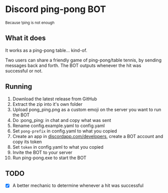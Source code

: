 # Discord ping-pong BOT
<small>Because !ping is not enough</small>

## What it does
It works as a ping-pong table... kind-of.

Two users can share a friendly game of ping-pong/table tennis, by sending messages back and forth. The BOT outputs whenever the hit was successful or not.

## Running
1. Download the latest release from GitHub
2. Extract the zip into it's own folder
3. Upload pong_ping.png as a custom emoji on the server you want to run the BOT
4. Do \:pong_ping: in chat and copy what was sent
5. Rename config.example.yaml to config.yaml
6. Set `pong-prefix` in config.yaml to what you copied
7. Create an app in [discordapp.com/developers](https://discordapp.com/developers/applications/), create a BOT account and copy its token
8. Set `token` in config.yaml to what you copied
9. Invite the BOT to your server
10. Run ping-pong.exe to start the BOT

## TODO
- [x] A better mechanic to determine whenever a hit was successful
